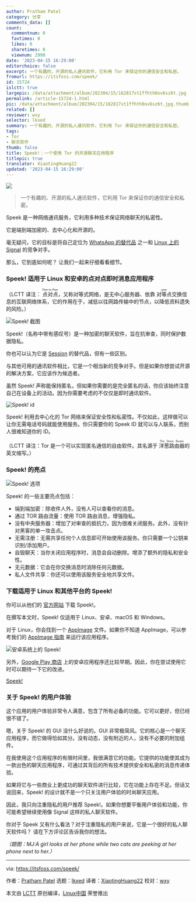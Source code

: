 ```yaml
---
author: Pratham Patel
category: 分享
comments_data: []
count:
  commentnum: 0
  favtimes: 0
  likes: 0
  sharetimes: 0
  viewnum: 2998
date: '2023-04-15 16:29:00'
editorchoice: false
excerpt: 一个有趣的、开源的私人通讯软件，它利用 Tor 来保证你的通信安全和私密。
fromurl: https://itsfoss.com/speek/
id: 15724
islctt: true
largepic: /data/attachment/album/202304/15/162817st1ffhth0ov6sz6t.jpg
permalink: /article-15724-1.html
pic: /data/attachment/album/202304/15/162817st1ffhth0ov6sz6t.jpg.thumb.jpg
related: []
reviewer: wxy
selector: lkxed
summary: 一个有趣的、开源的私人通讯软件，它利用 Tor 来保证你的通信安全和私密。
tags:
- Tor
- 聊天软件
thumb: false
title: Speek!：一个使用 Tor 的开源聊天应用程序
titlepic: true
translator: XiaotingHuang22
updated: '2023-04-15 16:29:00'
---
```


![](/data/attachment/album/202304/15/162817st1ffhth0ov6sz6t.jpg)



> 
> 一个有趣的、开源的私人通讯软件，它利用 Tor 来保证你的通信安全和私密。
> 
> 
> 


Speek 是一种网络通讯服务，它利用多种技术保证网络聊天的私密性。


它是端到端加密的、去中心化和开源的。


毫无疑问，它的目标是将自己定位为 [WhatsApp 的替代品](https://itsfoss.com/private-whatsapp-alternatives/) 之一和 [Linux 上的 Signal](https://itsfoss.com/install-signal-ubuntu/) 的竞争对手。


那么，它到底如何呢？ 让我们一起来仔细看看细节。


### Speek! 适用于 Linux 和安卓的点对点即时消息应用程序


（LCTT 译注： <ruby> 点对点 <rt>  Peer-to-Peer </rt></ruby>，又称对等式网络，是无中心服务器、依靠 <ruby> 对等点 <rt>  peer </rt></ruby> 交换信息的互联网络体系，它的作用在于，减低以往网路传输中的节点，以降低资料遗失的风险。）


![Speek! 截图](/data/attachment/album/202304/15/162947ifezw5qqhjddhene.jpg)


Speek!（名称中带有感叹号）是一种加密的聊天软件，旨在抗审查，同时保护数据隐私。


你也可以认为它是 [Session](https://itsfoss.com/session-messenger/) 的替代品，但有一些区别。


与其他可用的通讯软件相比，它是一个相当新的竞争对手。但是如果你想尝试开源的解决方案，它应该作为候选者。


虽然 Speek! 声称能保持匿名，但如果你需要的是完全匿名的话，你应该始终注意自己在设备上的活动。因为你需要考虑的不仅仅是即时通讯软件。


![Speek! id](/data/attachment/album/202304/15/162919targ66vhz6v3phr8.png)


Speek! 利用去中心化的 Tor 网络来保证安全性和私密性。不仅如此，这样做可以让你无需电话号码就能使用服务。你只需要你的 Speek ID 就可以与人联系，而别人很难知道你的 ID。


（LCTT 译注：Tor 是一个可以实现匿名通信的自由软件。其名源于 <ruby> 洋葱路由器 <rt>  The Onion Router </rt></ruby> 的英文缩写。）


### Speek! 的亮点


![Speek! 选项](/data/attachment/album/202304/15/162919qbqt2tabq1tp2yuz.png)


Speek! 的一些主要亮点包括：


* 端到端加密：除收件人外，没有人可以查看你的消息。
* 通过 TOR 路由流量：使用 TOR 路由消息，增强隐私。
* 没有中央服务器：增加了对审查的抵抗力，因为很难关闭服务。此外，没有针对黑客的单一攻击点。
* 无需注册：无需共享任何个人信息即可开始使用该服务。你只需要一个公钥来识别/添加用户。
* 自毁聊天：当你关闭应用程序时，消息会自动删除。增添了额外的隐私和安全性。
* 无元数据：它会在你交换消息时消除任何元数据。
* 私人文件共享：你还可以使用该服务安全地共享文件。


### 下载适用于 Linux 和其他平台的 Speek!


你可以从他们的 [官方网站](https://speek.network) 下载 Speek!。


在撰写本文时，Speek! 仅适用于 Linux、安卓、macOS 和 Windows。


对于 Linux，你会找到一个 [AppImage](https://itsfoss.com/appimage-interview/) 文件。如果你不知道 AppImage，可以参考我们的 [AppImage 指南](https://itsfoss.com/use-appimage-linux/) 来运行该应用程序。


![安卓系统上的 Speek!](/data/attachment/album/202304/15/162919kpb3emebb2sj7ejb.jpg)


另外，[Google Play 商店](https://play.google.com/store/apps/details?id=com.speek.chat) 上的安卓应用程序还比较早期。因此，你在尝试使用它时可以期待一下它的改进。


[Speek!](https://speek.network/)


### 关于 Speek! 的用户体验


这个应用的用户体验非常令人满意，包含了所有必备的功能。它可以更好，但已经很不错了。


嗯，关于 Speek! 的 GUI 没什么好说的。GUI 非常极简风。它的核心是一个聊天应用程序，而它做得恰如其分。没有动态，没有附近的人，没有不必要的附加组件。


在我使用这个应用程序的有限时间里，我很满意它的功能。它提供的功能使其成为一款出色的聊天应用程序，可通过其背后的所有技术提供安全和私密的消息传递体验。


如果将它与一些商业上更成功的聊天软件进行比较，它在功能上存在不足。但话又说回来，Speek! 的设计就不是一个只关注用户体验的时尚聊天应用。


因此，我只向注重隐私的用户推荐 Speek!。如果你想要平衡用户体验和功能，你可能希望继续使用像 Signal 这样的私人聊天软件。


你对于 Speek 又有什么看法？对于注重隐私的用户来说，它是一个很好的私人聊天软件吗？ 请在下方评论区告诉我你的想法。


*（题图：MJ:A girl looks at her phone while two cats are peeking at her phone next to her.）*




---


via: <https://itsfoss.com/speek/>


作者：[Pratham Patel](https://itsfoss.com/author/pratham/) 选题：[lkxed](https://github.com/lkxed) 译者：[XiaotingHuang22](https://github.com/XiaotingHuang22) 校对：[wxy](https://github.com/wxy)


本文由 [LCTT](https://github.com/LCTT/TranslateProject) 原创编译，[Linux中国](https://linux.cn/) 荣誉推出